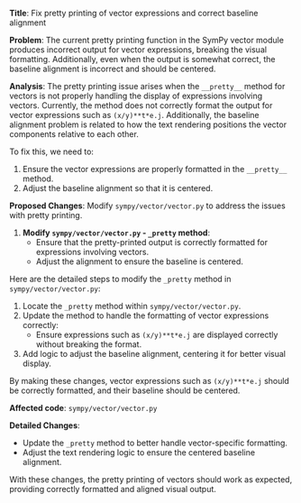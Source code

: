 **Title**: Fix pretty printing of vector expressions and correct baseline alignment

**Problem**:
The current pretty printing function in the SymPy vector module produces incorrect output for vector expressions, breaking the visual formatting. Additionally, even when the output is somewhat correct, the baseline alignment is incorrect and should be centered.

**Analysis**:
The pretty printing issue arises when the `__pretty__` method for vectors is not properly handling the display of expressions involving vectors. Currently, the method does not correctly format the output for vector expressions such as `(x/y)**t*e.j`. Additionally, the baseline alignment problem is related to how the text rendering positions the vector components relative to each other.

To fix this, we need to:
1. Ensure the vector expressions are properly formatted in the `__pretty__` method.
2. Adjust the baseline alignment so that it is centered.

**Proposed Changes**:
Modify `sympy/vector/vector.py` to address the issues with pretty printing.

1. **Modify `sympy/vector/vector.py` - `_pretty` method**:
   - Ensure that the pretty-printed output is correctly formatted for expressions involving vectors.
   - Adjust the alignment to ensure the baseline is centered.

Here are the detailed steps to modify the `_pretty` method in `sympy/vector/vector.py`:

1. Locate the `_pretty` method within `sympy/vector/vector.py`.
2. Update the method to handle the formatting of vector expressions correctly:
    - Ensure expressions such as `(x/y)**t*e.j` are displayed correctly without breaking the format.
3. Add logic to adjust the baseline alignment, centering it for better visual display.

By making these changes, vector expressions such as `(x/y)**t*e.j` should be correctly formatted, and their baseline should be centered.

**Affected code**:
`sympy/vector/vector.py`

**Detailed Changes**:
- Update the `_pretty` method to better handle vector-specific formatting.
- Adjust the text rendering logic to ensure the centered baseline alignment.

With these changes, the pretty printing of vectors should work as expected, providing correctly formatted and aligned visual output.